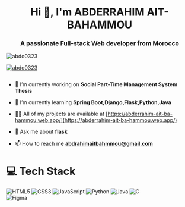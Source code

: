<h1 align="center">Hi 👋, I'm ABDERRAHIM AIT-BAHAMMOU</h1>
<h3 align="center">A passionate Full-stack Web developer from Morocco</h3>

<p align="left"> <img src="https://komarev.com/ghpvc/?username=abdo0323&label=Profile%20views&color=0e75b6&style=flat" alt="abdo0323" /> </p>

<p align="left"> <a href="https://github.com/ryo-ma/github-profile-trophy"><img src="https://github-profile-trophy.vercel.app/?username=abdo0323" alt="abdo0323" /></a> </p>

<p align="left"> <a href="https://twitter.com/" target="blank"><img src="https://img.shields.io/twitter/follow/?logo=twitter&style=for-the-badge" alt="" /></a> </p>

- 🔭 I’m currently working on **Social Part-Time Management System Thesis**

- 🌱 I’m currently learning **Spring Boot,Django,Flask,Python,Java**

- 👨‍💻 All of my projects are available at [https://abderrahim-ait-ba-hammou.web.app/](https://abderrahim-ait-ba-hammou.web.app/)

- 💬 Ask me about **flask**

- 📫 How to reach me **abdrahimaitbahmmou@gmail.com**

# 💻 Tech Stack
<!-- Badges from https://github.com/Ileriayo/markdown-badges -->
![HTML5](https://img.shields.io/badge/html5-%23E34F26.svg?style=for-the-badge&logo=html5&logoColor=white)
![CSS3](https://img.shields.io/badge/css3-%231572B6.svg?style=for-the-badge&logo=css3&logoColor=white)
![JavaScript](https://img.shields.io/badge/javascript-%23323330.svg?style=for-the-badge&logo=javascript&logoColor=%23F7DF1E)
![Python](https://img.shields.io/badge/python-3670A0?style=for-the-badge&logo=python&logoColor=ffdd54)
![Java](https://img.shields.io/badge/java-%23ED8B00.svg?style=for-the-badge&logo=openjdk&logoColor=white)
![C](https://img.shields.io/badge/c-%2300599C.svg?style=for-the-badge&logo=c&logoColor=white)<br/>
![Figma](https://img.shields.io/badge/figma-%23F24E1E.svg?style=for-the-badge&logo=figma&logoColor=white)
